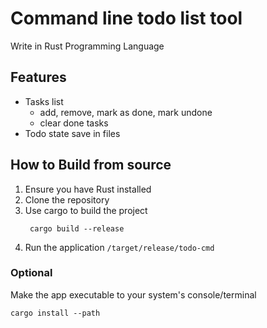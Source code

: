 # Command line todo list tool
Write in Rust Programming Language

## Features
- Tasks list
    - add, remove, mark as done, mark undone
    - clear done tasks
- Todo state save in files

## How to Build from source
1. Ensure you have Rust installed
2. Clone the repository
3. Use cargo to build the project
   ```shell
    cargo build --release
   ```
4. Run the application `/target/release/todo-cmd`

### Optional
Make the app executable to your system's console/terminal
```shell
cargo install --path
```